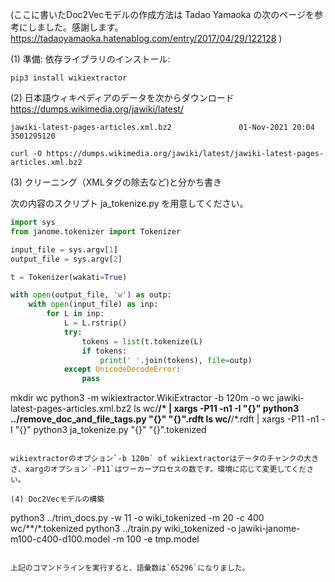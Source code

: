 (ここに書いたDoc2Vecモデルの作成方法は Tadao Yamaoka の次のページを参考にしました。感謝します。 https://tadaoyamaoka.hatenablog.com/entry/2017/04/29/122128 )

(1) 準備: 依存ライブラリのインストール:

```
pip3 install wikiextractor
```

(2) 日本語ウィキペディアのデータを次からダウンロード https://dumps.wikimedia.org/jawiki/latest/

```
jawiki-latest-pages-articles.xml.bz2               01-Nov-2021 20:04          3501295120
```

```
curl -O https://dumps.wikimedia.org/jawiki/latest/jawiki-latest-pages-articles.xml.bz2
```

(3) クリーニング（XMLタグの除去など)と分かち書き

次の内容のスクリプト ja_tokenize.py を用意してください。

```python
import sys
from janome.tokenizer import Tokenizer

input_file = sys.argv[1]
output_file = sys.argv[2]

t = Tokenizer(wakati=True)

with open(output_file, 'w') as outp:
    with open(input_file) as inp:
        for L in inp:
            L = L.rstrip()
            try:
                tokens = list(t.tokenize(L)
                if tokens:
                    print(' '.join(tokens), file=outp)
            except UnicodeDecodeError:
                pass
```

mkdir wc
python3 -m wikiextractor.WikiExtractor -b 120m -o wc jawiki-latest-pages-articles.xml.bz2
ls wc/**/* | xargs -P11 -n1 -I "{}" python3 ../remove_doc_and_file_tags.py "{}" "{}".rdft
ls wc/**/*.rdft | xargs -P11 -n1 -I "{}" python3 ja_tokenize.py "{}" "{}".tokenized
```

wikiextractorのオプション`-b 120m` of wikiextractorはデータのチャンクの大きさ、xargのオプション`-P11`はワーカープロセスの数です。環境に応じて変更してください。

(4) Doc2Vecモデルの構築

```
python3 ../trim_docs.py -w 11 -o wiki_tokenized -m 20 -c 400 wc/**/*.tokenized
python3 ../train.py wiki_tokenized -o jawiki-janome-m100-c400-d100.model -m 100 -e tmp.model
```

上記のコマンドラインを実行すると、語彙数は`65296`になりました。

